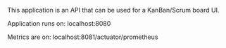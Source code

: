 This application is an API that can be used for a KanBan/Scrum board UI.

Application runs on: localhost:8080

Metrics are on: localhost:8081/actuator/prometheus